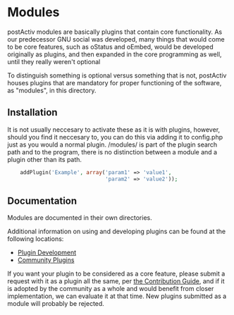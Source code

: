 Modules
================================================================================

postActiv modules are basically plugins that contain core functionality.  As our
predecessor GNU social was developed, many things that would come to be core
features, such as oStatus and oEmbed, would be developed originally as plugins,
and then expanded in the core programming as well, until they really weren't
optional

To distinguish something is optional versus something that is not, postActiv
houses plugins that are mandatory for proper functioning of the software, as
"modules", in this directory.

Installation
-------------------------------------------------------------------------------
It is not usually neccesary to activate these as it is with plugins, however,
should you find it neccesary to, you can do this via adding it to config.php
just as you would a normal plugin.  /modules/ is part of the plugin search path
and to the program, there is no distinction between a module and a plugin other
than its path.

```php
    addPlugin('Example', array('param1' => 'value1',
                               'param2' => 'value2'));
```

Documentation
-------------------------------------------------------------------------------
Modules are documented in their own directories.

Additional information on using and developing plugins can be found
at the following locations:

* [Plugin Development](doc/Plugin_development.md)
* [Community Plugins](http://www.skilledtests.com/wiki/GNU_social_plugins)

If you want your plugin to be considered as a core feature, please submit a
request with it as a plugin all the same, per [the Contribution Guide](CONTRIBUTING.md),
and if it is adopted by the community as a whole and would benefit from closer
implementation, we can evaluate it at that time.  New plugins submitted as a
module will probably be rejected.